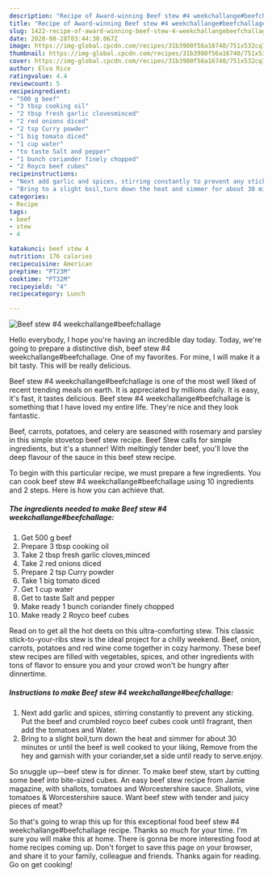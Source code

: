 ```yaml
---
description: "Recipe of Award-winning Beef stew #4 weekchallange#beefchallage"
title: "Recipe of Award-winning Beef stew #4 weekchallange#beefchallage"
slug: 1422-recipe-of-award-winning-beef-stew-4-weekchallangebeefchallage
date: 2020-08-28T03:44:30.067Z
image: https://img-global.cpcdn.com/recipes/31b3980f56a16740/751x532cq70/beef-stew-4-weekchallangebeefchallage-recipe-main-photo.jpg
thumbnail: https://img-global.cpcdn.com/recipes/31b3980f56a16740/751x532cq70/beef-stew-4-weekchallangebeefchallage-recipe-main-photo.jpg
cover: https://img-global.cpcdn.com/recipes/31b3980f56a16740/751x532cq70/beef-stew-4-weekchallangebeefchallage-recipe-main-photo.jpg
author: Elva Rice
ratingvalue: 4.4
reviewcount: 5
recipeingredient:
- "500 g beef"
- "3 tbsp cooking oil"
- "2 tbsp fresh garlic clovesminced"
- "2 red onions diced"
- "2 tsp Curry powder"
- "1 big tomato diced"
- "1 cup water"
- "to taste Salt and pepper"
- "1 bunch coriander finely chopped"
- "2 Royco beef cubes"
recipeinstructions:
- "Next add garlic and spices, stirring constantly to prevent any sticking. Put the beef and crumbled royco beef cubes cook until fragrant, then add the tomatoes and Water."
- "Bring to a slight boil,turn down the heat and simmer for about 30 minutes or until the beef is well cooked to your liking, Remove from the hey and garnish with your coriander,set a side until ready to serve.enjoy."
categories:
- Recipe
tags:
- beef
- stew
- 4

katakunci: beef stew 4 
nutrition: 176 calories
recipecuisine: American
preptime: "PT23M"
cooktime: "PT32M"
recipeyield: "4"
recipecategory: Lunch

---
```



![Beef stew #4 weekchallange#beefchallage](https://img-global.cpcdn.com/recipes/31b3980f56a16740/751x532cq70/beef-stew-4-weekchallangebeefchallage-recipe-main-photo.jpg)

Hello everybody, I hope you're having an incredible day today. Today, we're going to prepare a distinctive dish, beef stew #4 weekchallange#beefchallage. One of my favorites. For mine, I will make it a bit tasty. This will be really delicious.

Beef stew #4 weekchallange#beefchallage is one of the most well liked of recent trending meals on earth. It is appreciated by millions daily. It is easy, it's fast, it tastes delicious. Beef stew #4 weekchallange#beefchallage is something that I have loved my entire life. They're nice and they look fantastic.

Beef, carrots, potatoes, and celery are seasoned with rosemary and parsley in this simple stovetop beef stew recipe. Beef Stew calls for simple ingredients, but it&#39;s a stunner! With meltingly tender beef, you&#39;ll love the deep flavour of the sauce in this beef stew recipe.


To begin with this particular recipe, we must prepare a few ingredients. You can cook beef stew #4 weekchallange#beefchallage using 10 ingredients and 2 steps. Here is how you can achieve that.

<!--inarticleads1-->

##### The ingredients needed to make Beef stew #4 weekchallange#beefchallage:

1. Get 500 g beef
1. Prepare 3 tbsp cooking oil
1. Take 2 tbsp fresh garlic cloves,minced
1. Take 2 red onions diced
1. Prepare 2 tsp Curry powder
1. Take 1 big tomato diced
1. Get 1 cup water
1. Get to taste Salt and pepper
1. Make ready 1 bunch coriander finely chopped
1. Make ready 2 Royco beef cubes


Read on to get all the hot deets on this ultra-comforting stew. This classic stick-to-your-ribs stew is the ideal project for a chilly weekend. Beef, onion, carrots, potatoes and red wine come together in cozy harmony. These beef stew recipes are filled with vegetables, spices, and other ingredients with tons of flavor to ensure you and your crowd won&#39;t be hungry after dinnertime. 

<!--inarticleads2-->

##### Instructions to make Beef stew #4 weekchallange#beefchallage:

1. Next add garlic and spices, stirring constantly to prevent any sticking. Put the beef and crumbled royco beef cubes cook until fragrant, then add the tomatoes and Water.
1. Bring to a slight boil,turn down the heat and simmer for about 30 minutes or until the beef is well cooked to your liking, Remove from the hey and garnish with your coriander,set a side until ready to serve.enjoy.


So snuggle up—beef stew is for dinner. To make beef stew, start by cutting some beef into bite-sized cubes. An easy beef stew recipe from Jamie magazine, with shallots, tomatoes and Worcestershire sauce. Shallots, vine tomatoes &amp; Worcestershire sauce. Want beef stew with tender and juicy pieces of meat? 

So that's going to wrap this up for this exceptional food beef stew #4 weekchallange#beefchallage recipe. Thanks so much for your time. I'm sure you will make this at home. There is gonna be more interesting food at home recipes coming up. Don't forget to save this page on your browser, and share it to your family, colleague and friends. Thanks again for reading. Go on get cooking!
